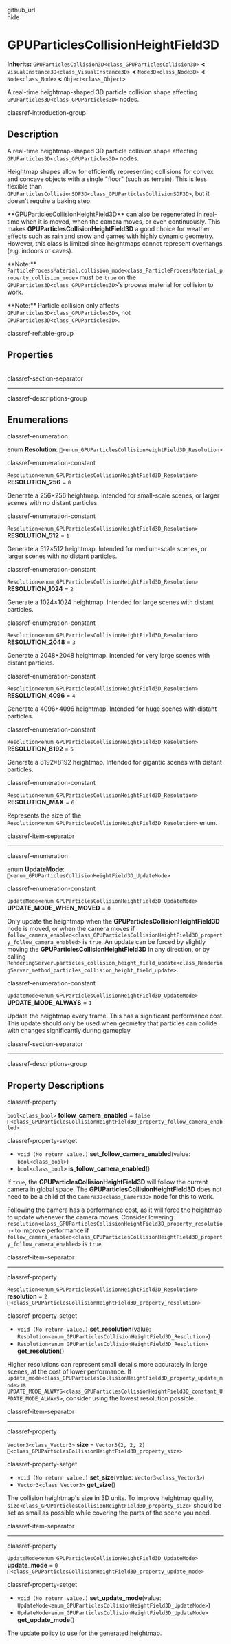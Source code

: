 github\_url  
hide

# GPUParticlesCollisionHeightField3D

**Inherits:** `GPUParticlesCollision3D<class_GPUParticlesCollision3D>`
**&lt;** `VisualInstance3D<class_VisualInstance3D>` **&lt;**
`Node3D<class_Node3D>` **&lt;** `Node<class_Node>` **&lt;**
`Object<class_Object>`

A real-time heightmap-shaped 3D particle collision shape affecting
`GPUParticles3D<class_GPUParticles3D>` nodes.

classref-introduction-group

## Description

A real-time heightmap-shaped 3D particle collision shape affecting
`GPUParticles3D<class_GPUParticles3D>` nodes.

Heightmap shapes allow for efficiently representing collisions for
convex and concave objects with a single "floor" (such as terrain). This
is less flexible than
`GPUParticlesCollisionSDF3D<class_GPUParticlesCollisionSDF3D>`, but it
doesn't require a baking step.

\*\*GPUParticlesCollisionHeightField3D\*\* can also be regenerated in
real-time when it is moved, when the camera moves, or even continuously.
This makes **GPUParticlesCollisionHeightField3D** a good choice for
weather effects such as rain and snow and games with highly dynamic
geometry. However, this class is limited since heightmaps cannot
represent overhangs (e.g. indoors or caves).

\*\*Note:\*\*
`ParticleProcessMaterial.collision_mode<class_ParticleProcessMaterial_property_collision_mode>`
must be `true` on the `GPUParticles3D<class_GPUParticles3D>`'s process
material for collision to work.

\*\*Note:\*\* Particle collision only affects
`GPUParticles3D<class_GPUParticles3D>`, not
`CPUParticles3D<class_CPUParticles3D>`.

classref-reftable-group

## Properties

<table>
<tbody>
<tr>
</tr>
<tr>
</tr>
<tr>
</tr>
<tr>
</tr>
</tbody>
</table>

classref-section-separator

------------------------------------------------------------------------

classref-descriptions-group

## Enumerations

classref-enumeration

enum **Resolution**:
`🔗<enum_GPUParticlesCollisionHeightField3D_Resolution>`

classref-enumeration-constant

`Resolution<enum_GPUParticlesCollisionHeightField3D_Resolution>`
**RESOLUTION\_256** = `0`

Generate a 256×256 heightmap. Intended for small-scale scenes, or larger
scenes with no distant particles.

classref-enumeration-constant

`Resolution<enum_GPUParticlesCollisionHeightField3D_Resolution>`
**RESOLUTION\_512** = `1`

Generate a 512×512 heightmap. Intended for medium-scale scenes, or
larger scenes with no distant particles.

classref-enumeration-constant

`Resolution<enum_GPUParticlesCollisionHeightField3D_Resolution>`
**RESOLUTION\_1024** = `2`

Generate a 1024×1024 heightmap. Intended for large scenes with distant
particles.

classref-enumeration-constant

`Resolution<enum_GPUParticlesCollisionHeightField3D_Resolution>`
**RESOLUTION\_2048** = `3`

Generate a 2048×2048 heightmap. Intended for very large scenes with
distant particles.

classref-enumeration-constant

`Resolution<enum_GPUParticlesCollisionHeightField3D_Resolution>`
**RESOLUTION\_4096** = `4`

Generate a 4096×4096 heightmap. Intended for huge scenes with distant
particles.

classref-enumeration-constant

`Resolution<enum_GPUParticlesCollisionHeightField3D_Resolution>`
**RESOLUTION\_8192** = `5`

Generate a 8192×8192 heightmap. Intended for gigantic scenes with
distant particles.

classref-enumeration-constant

`Resolution<enum_GPUParticlesCollisionHeightField3D_Resolution>`
**RESOLUTION\_MAX** = `6`

Represents the size of the
`Resolution<enum_GPUParticlesCollisionHeightField3D_Resolution>` enum.

classref-item-separator

------------------------------------------------------------------------

classref-enumeration

enum **UpdateMode**:
`🔗<enum_GPUParticlesCollisionHeightField3D_UpdateMode>`

classref-enumeration-constant

`UpdateMode<enum_GPUParticlesCollisionHeightField3D_UpdateMode>`
**UPDATE\_MODE\_WHEN\_MOVED** = `0`

Only update the heightmap when the
**GPUParticlesCollisionHeightField3D** node is moved, or when the camera
moves if
`follow_camera_enabled<class_GPUParticlesCollisionHeightField3D_property_follow_camera_enabled>`
is `true`. An update can be forced by slightly moving the
**GPUParticlesCollisionHeightField3D** in any direction, or by calling
`RenderingServer.particles_collision_height_field_update<class_RenderingServer_method_particles_collision_height_field_update>`.

classref-enumeration-constant

`UpdateMode<enum_GPUParticlesCollisionHeightField3D_UpdateMode>`
**UPDATE\_MODE\_ALWAYS** = `1`

Update the heightmap every frame. This has a significant performance
cost. This update should only be used when geometry that particles can
collide with changes significantly during gameplay.

classref-section-separator

------------------------------------------------------------------------

classref-descriptions-group

## Property Descriptions

classref-property

`bool<class_bool>` **follow\_camera\_enabled** = `false`
`🔗<class_GPUParticlesCollisionHeightField3D_property_follow_camera_enabled>`

classref-property-setget

-   `void (No return value.)` **set\_follow\_camera\_enabled**(value:
    `bool<class_bool>`)
-   `bool<class_bool>` **is\_follow\_camera\_enabled**()

If `true`, the **GPUParticlesCollisionHeightField3D** will follow the
current camera in global space. The
**GPUParticlesCollisionHeightField3D** does not need to be a child of
the `Camera3D<class_Camera3D>` node for this to work.

Following the camera has a performance cost, as it will force the
heightmap to update whenever the camera moves. Consider lowering
`resolution<class_GPUParticlesCollisionHeightField3D_property_resolution>`
to improve performance if
`follow_camera_enabled<class_GPUParticlesCollisionHeightField3D_property_follow_camera_enabled>`
is `true`.

classref-item-separator

------------------------------------------------------------------------

classref-property

`Resolution<enum_GPUParticlesCollisionHeightField3D_Resolution>`
**resolution** = `2`
`🔗<class_GPUParticlesCollisionHeightField3D_property_resolution>`

classref-property-setget

-   `void (No return value.)` **set\_resolution**(value:
    `Resolution<enum_GPUParticlesCollisionHeightField3D_Resolution>`)
-   `Resolution<enum_GPUParticlesCollisionHeightField3D_Resolution>`
    **get\_resolution**()

Higher resolutions can represent small details more accurately in large
scenes, at the cost of lower performance. If
`update_mode<class_GPUParticlesCollisionHeightField3D_property_update_mode>`
is
`UPDATE_MODE_ALWAYS<class_GPUParticlesCollisionHeightField3D_constant_UPDATE_MODE_ALWAYS>`,
consider using the lowest resolution possible.

classref-item-separator

------------------------------------------------------------------------

classref-property

`Vector3<class_Vector3>` **size** = `Vector3(2, 2, 2)`
`🔗<class_GPUParticlesCollisionHeightField3D_property_size>`

classref-property-setget

-   `void (No return value.)` **set\_size**(value:
    `Vector3<class_Vector3>`)
-   `Vector3<class_Vector3>` **get\_size**()

The collision heightmap's size in 3D units. To improve heightmap
quality, `size<class_GPUParticlesCollisionHeightField3D_property_size>`
should be set as small as possible while covering the parts of the scene
you need.

classref-item-separator

------------------------------------------------------------------------

classref-property

`UpdateMode<enum_GPUParticlesCollisionHeightField3D_UpdateMode>`
**update\_mode** = `0`
`🔗<class_GPUParticlesCollisionHeightField3D_property_update_mode>`

classref-property-setget

-   `void (No return value.)` **set\_update\_mode**(value:
    `UpdateMode<enum_GPUParticlesCollisionHeightField3D_UpdateMode>`)
-   `UpdateMode<enum_GPUParticlesCollisionHeightField3D_UpdateMode>`
    **get\_update\_mode**()

The update policy to use for the generated heightmap.
